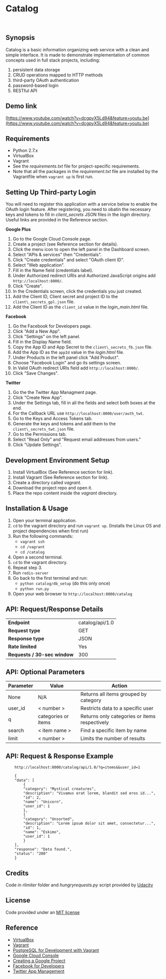 Catalog
===
<br>

Synopsis
---
Catalog is a basic information organizing web service with a clean and 
simple interface. It is made to demonstrate implementation of common 
concepts used in full stack projects, including:

1. persistent data storage
2. CRUD operations mapped to HTTP methods
3. third-party OAuth authentication
4. password-based login
5. RESTful API


Demo link
---
[https://www.youtube.com/watch?v=dcgpyX5Ld94&feature=youtu.be](https://www.youtube.com/watch?v=dcgpyX5Ld94&feature=youtu.be)


Requirements
---
+ Python 2.7.x
+ VirtualBox
+ Vagrant
+ See the _requirements.txt_ file for project-specific requirements.
+ Note that all the packages in the _requirement.txt_ file are installed
  by the Vagrantfile when `vagrant up` is first run.


Setting Up Third-party Login
---
You will need to register this application with a service below to enable
the OAuth login feature. After registering, you need to obatin the necessary keys
and tokens to fill in _client\_secrets_ JSON files in the _login_ directory.
Useful links are provided in the Reference section.
<br>

**Google Plus**

1. Go to the Google Cloud Console page.
2. Create a project (see Reference section for details).
3. Click the menu icon to open the left panel in the Dashboard screen.
4. Select "APIs & services" then "Credentials".
5. Click "Create credentials" and select "OAuth client ID".
6. Select "Web application".
7. Fill in the Name field (credentials label).
8. Under Authorized redirect URIs and Authorized JavaScript origins add `http://localhost:8000/`.
9. Click "Create".
10. In the Credentials screen, click the credentials you just created.
11. Add the Client ID, Client secret and project ID to the `client\_secrets_gpl.json` file.
12. Add the Client ID as the `client_id` value in the _login\_main.html_ file.

**Facebook**

1. Go the Facebook for Developers page.
2. Click "Add a New App".
3. Click "Settings" on the left panel.
4. Fill in the Display Name field.
5. Copy the App ID and App Secret to the `client\_secrets_fb.json` file.
6. Add the App ID as the `appId` value in the _login.html_ file.
6. Under Products in the left panel click "Add Product".
7. Choose "Facebook Login" and go its settings screen.
8. In Valid OAuth redirect URIs field add `http://localhost:8000/`.
9. Click "Save Changes".

**Twitter**

1. Go the the Twitter App Managment page.
2. Click "Create New App".
3. Under the Settings tab, fill in all the fields and select both boxes at the end.
4. For the Callback URL use `http://localhost:8000/user/auth_twt`.
5. Go to the Keys and Access Tokens tab.
6. Generate the keys and tokens and add them to the `client\_secrets_twt.json` file.
7. Go to the Permissions tab.
8. Select "Read Only" and "Request email addresses from users."
9. Click "Update Settings".


Development Environment Setup
---
1. Install VirtualBox (See Reference section for link).
2. Install Vagrant (See Reference section for link).
3. Create a directory called _vagrant_.
4. Download the project repo and open it.
5. Place the repo content inside the _vagrant_ directory.


Installation & Usage
---
1. Open your terminal application.
2. `cd` to the vagrant directory and run `vagrant up`.
   (Installs the Linux OS and project dependencies when first run)
3. Run the following commands:
    + `vagrant ssh`  
    + `cd /vagrant `  
    + `cd /catalog `  
4. Open a second terminal.
5. `cd` to the vagrant directory.
6. Repeat step 3.
7. Run `redis-server`
8. Go back to the first terminal and run:  
    + `python catalog/db_setup` (do this only once)
    + `python run.py`
9. Open your web browser to `http://localhost:8000/catalog`


API: Request/Response Details
---

|     |     |
| --- | --- |
| **Endpoint** | catalog/api/1.0 |
| **Request type** | GET |
| **Response type** | JSON |
| **Rate limited** | Yes |
| **Requests / 30-sec window** | 300 |


API: Optional Parameters
---

| Parameter | Value | Action |
| --- | --- | --- |
| None | N/A | Returns all items grouped by category |  
| user_id | < number > | Restricts data to a specific user |  
| q | categories or items | Returns only categories or items respectively |  
| search | < item name > | Find a specific item by name |  
| limit | < number > | Limits the number of results |  


API: Request & Response Example
---

        http://localhost:8000/catalog/api/1.0/?q=items&&user_id=1

        {
        "data": [
            {
            "category": "Mystical creatures", 
            "description": "Vivamus erat lorem, blandit sed eros id...", 
            "id": 2, 
            "name": "Unicorn", 
            "user_id": 1
            }, 
            {
            "category": "Unsorted", 
            "description": "Lorem ipsum dolor sit amet, consectetur...", 
            "id": 1, 
            "name": "Eskimo", 
            "user_id": 1
            }
        ], 
        "response": "Data found.", 
        "status": "200"
        }


Credits
---
Code in _rlimiter_ folder and _hungryrequests.py_ script provided by [Udacity](https://www.udacity.com)


License
---
Code provided under an [MIT license](https://github.com/noelnoche/udacity-fsnd-logs-analysis-website/blob/gh-pages/LICENSE.md)


Reference
---
+ [VirtualBox](https://www.virtualbox.org/wiki/Downloads)
+ [Vagrant](https://www.vagrantup.com/downloads.html)
+ [PostgreSQL for Development with Vagrant](https://wiki.postgresql.org/wiki/PostgreSQL_For_Development_With_Vagrant)
+ [Google Cloud Console](https://console.cloud.google.com/)
+ [Creating a Google Project](https://cloud.google.com/resource-manager/docs/creating-managing-projects)
+ [Facebook for Developers ](https://developers.facebook.com/)
+ [Twitter App Management](https://apps.twitter.com/)
